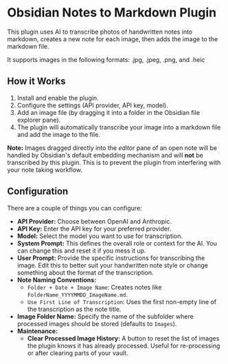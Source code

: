 # Obsidian Notes to Markdown Plugin

This plugin uses AI to transcribe photos of handwritten notes into markdown, creates a new note for each image, then adds the image to the markdown file.

It supports images in the following formats: .jpg, .jpeg, .png, and .heic

## How it Works

1.  Install and enable the plugin.
2.  Configure the settings (API provider, API key, model).
3.  Add an image file (by dragging it into a folder in the Obsidian file explorer pane).
4.  The plugin will automatically transcribe your image into a markdown file and add the image to the file.

**Note:** Images dragged directly into the *editor* pane of an open note will be handled by Obsidian's default embedding mechanism and will **not** be transcribed by this plugin. This is to prevent the plugin from interfering with your note taking workflow.

## Configuration

There are a couple of things you can configure:

*   **API Provider:** Choose between OpenAI and Anthropic.
*   **API Key:** Enter the API key for your preferred provider.
*   **Model:** Select the model you want to use for transcription.
*   **System Prompt:** This defines the overall role or context for the AI. You can change this and reset it if you mess it up.
*   **User Prompt:** Provide the specific instructions for transcribing the image. Edit this to better suit your handwritten note style or change something about the format of the transcription.
*   **Note Naming Conventions:**
    *   `Folder + Date + Image Name`: Creates notes like `FolderName_YYYYMMDD_ImageName.md`.
    *   `Use First Line of Transcription`: Uses the first non-empty line of the transcription as the note title.
*   **Image Folder Name:** Specify the name of the subfolder where processed images should be stored (defaults to `Images`).
*   **Maintenance:**
    *   **Clear Processed Image History:** A button to reset the list of images the plugin knows it has already processed. Useful for re-processing or after clearing parts of your vault.
